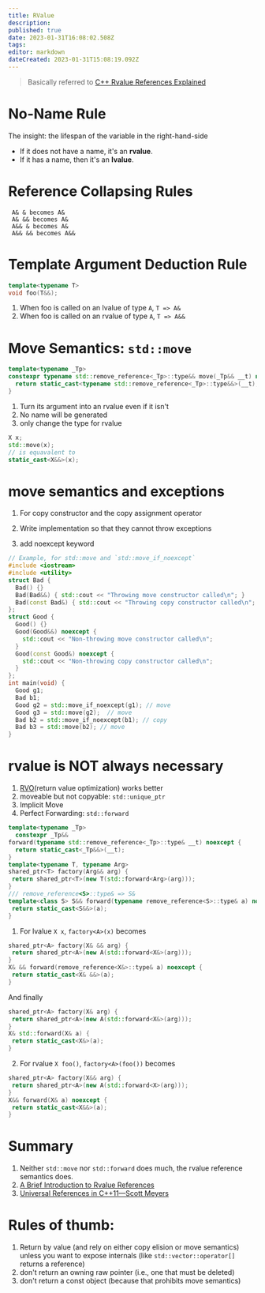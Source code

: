 ```yaml
---
title: RValue
description: 
published: true
date: 2023-01-31T16:08:02.508Z
tags: 
editor: markdown
dateCreated: 2023-01-31T15:08:19.092Z
---
```


> Basically referred to [C++ Rvalue References Explained](http://thbecker.net/articles/rvalue_references/section_01.html)

# No-Name Rule

The insight: the lifespan of the variable in the right-hand-side
- If it does not have a name, it's an **rvalue**.
- If it has a name, then it's an **lvalue**.

# Reference Collapsing Rules

  ```
   A& & becomes A&
   A& && becomes A&
   A&& & becomes A&
   A&& && becomes A&&
  ```

# Template Argument Deduction Rule

  ```cpp
  template<typename T>
  void foo(T&&);
  ```

1. When foo is called on an lvalue of type `A`, `T => A&`
1.  When foo is called on an rvalue of type `A`, `T => A&&`

# Move Semantics: `std::move`

  ```cpp
  template<typename _Tp>
  constexpr typename std::remove_reference<_Tp>::type&& move(_Tp&& __t) noexcept {
    return static_cast<typename std::remove_reference<_Tp>::type&&>(__t);
  }
  ```

1. Turn its argument into an rvalue even if it isn't
1. No name will be generated
1. only change the type for rvalue

  ```c++
  X x;
  std::move(x);
  // is equavalent to
  static_cast<X&&>(x);
  ```

# move semantics and exceptions

1. For copy constructor and the copy assignment operator

  1. Write implementation so that they cannot throw exceptions
  1. add noexcept keyword

```c++
// Example, for std::move and `std::move_if_noexcept`
#include <iostream>
#include <utility>
struct Bad {
  Bad() {}
  Bad(Bad&&) { std::cout << "Throwing move constructor called\n"; }
  Bad(const Bad&) { std::cout << "Throwing copy constructor called\n"; }
};
struct Good {
  Good() {}
  Good(Good&&) noexcept {
    std::cout << "Non-throwing move constructor called\n";
  }
  Good(const Good&) noexcept {
    std::cout << "Non-throwing copy constructor called\n";
  }
};
int main(void) {
  Good g1;
  Bad b1;
  Good g2 = std::move_if_noexcept(g1); // move
  Good g3 = std::move(g2);  // move
  Bad b2 = std::move_if_noexcept(b1); // copy
  Bad b3 = std::move(b2); // move
}
```

# rvalue is NOT always necessary

1. [RVO](https://en.wikipedia.org/wiki/Return_value_optimization)(return value optimization) works better
1. moveable but not copyable:  `std::unique_ptr`
1. Implicit Move
1. Perfect Forwarding: `std::forward`

  ```c++
  template<typename _Tp>
    constexpr _Tp&&
  forward(typename std::remove_reference<_Tp>::type& __t) noexcept {
    return static_cast<_Tp&&>(__t);
  }
  template<typename T, typename Arg>
  shared_ptr<T> factory(Arg&& arg) {
   return shared_ptr<T>(new T(std::forward<Arg>(arg)));
  }
  /// remove_reference<S>::type& => S&
  template<class S> S&& forward(typename remove_reference<S>::type& a) noexcept {
   return static_cast<S&&>(a);
  }
  ```
    
1.  For lvalue `X x`, `factory<A>(x)` becomes

  ```cpp
  shared_ptr<A> factory(X& && arg) {
   return shared_ptr<A>(new A(std::forward<X&>(arg)));
  }
  X& && forward(remove_reference<X&>::type& a) noexcept {
   return static_cast<X& &&>(a);
  }
  ```
    
  And finally
    
  ```cpp
  shared_ptr<A> factory(X& arg) {
   return shared_ptr<A>(new A(std::forward<X&>(arg)));
  }
  X& std::forward(X& a) {
   return static_cast<X&>(a);
  }
  ```

2.  For rvalue `X foo()`, `factory<A>(foo())` becomes

  ```cpp
  shared_ptr<A> factory(X&& arg) {
   return shared_ptr<A>(new A(std::forward<X>(arg)));
  }
  X&& forward(X& a) noexcept {
   return static_cast<X&&>(a);
  }
  ```

# Summary
1. Neither `std::move` nor `std::forward` does much, the rvalue reference semantics does.
1. [A Brief Introduction to Rvalue References](http://www.artima.com/cppsource/rvalue.html)
1. [Universal References in C++11—Scott Meyers](http://isocpp.org/blog/2012/11/universal-references-in-c11-scott-meyers)

# Rules of thumb:
1. Return by value (and rely on either copy elision or move semantics) unless you want to expose internals (like `std::vector::operator[]` returns a reference)
1. don't return an owning raw pointer (i.e., one that must be deleted)
1. don't return a const object (because that prohibits move semantics)